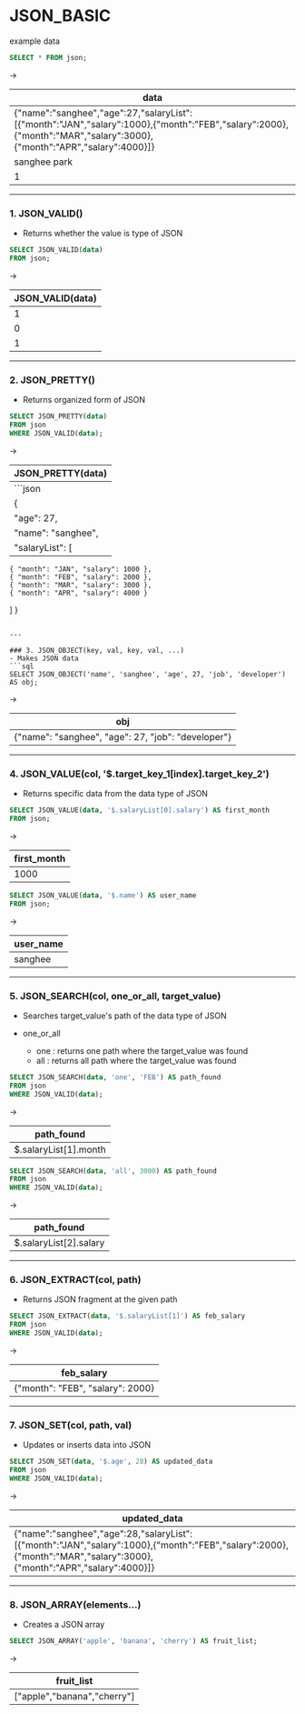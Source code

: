 # JSON_BASIC

example data

```sql
SELECT * FROM json;
```

->

| data                                                                                                                                                                |
| ------------------------------------------------------------------------------------------------------------------------------------------------------------------- |
| {"name":"sanghee","age":27,"salaryList":[{"month":"JAN","salary":1000},{"month":"FEB","salary":2000},{"month":"MAR","salary":3000},{"month":"APR","salary":4000}]} |
| sanghee park                                                                                                                                                        |
| 1                                                                                                                                                                   |

---

### 1. JSON_VALID()

* Returns whether the value is type of JSON

```sql
SELECT JSON_VALID(data)
FROM json;
```

->

| JSON_VALID(data) |
| ----------------- |
| 1                 |
| 0                 |
| 1                 |

---

### 2. JSON_PRETTY()

* Returns organized form of JSON

```sql
SELECT JSON_PRETTY(data)
FROM json
WHERE JSON_VALID(data);
```

->

| JSON_PRETTY(data) |
| ------------------ |
| ```json         |
| {                  |
| "age": 27,         |
| "name": "sanghee", |
| "salaryList": [   |

```
{ "month": "JAN", "salary": 1000 },
{ "month": "FEB", "salary": 2000 },
{ "month": "MAR", "salary": 3000 },
{ "month": "APR", "salary": 4000 }
```

]
}

````|

---

### 3. JSON_OBJECT(key, val, key, val, ...)
- Makes JSON data
```sql
SELECT JSON_OBJECT('name', 'sanghee', 'age', 27, 'job', 'developer') AS obj;
````

->

| obj                                                |
| -------------------------------------------------- |
| {"name": "sanghee", "age": 27, "job": "developer"} |

---

### 4. JSON_VALUE(col, '$.target_key_1[index].target_key_2')

* Returns specific data from the data type of JSON

```sql
SELECT JSON_VALUE(data, '$.salaryList[0].salary') AS first_month
FROM json;
```

->

| first_month |
| ------------ |
| 1000         |

```sql
SELECT JSON_VALUE(data, '$.name') AS user_name
FROM json;
```

->

| user_name |
| ---------- |
| sanghee    |

---

### 5. JSON_SEARCH(col, one_or_all, target_value)

* Searches target_value's path of the data type of JSON
* one_or_all

  * one : returns one path where the target_value was found
  * all : returns all path where the target_value was found

```sql
SELECT JSON_SEARCH(data, 'one', 'FEB') AS path_found
FROM json
WHERE JSON_VALID(data);
```

->

| path_found             |
| ----------------------- |
| $.salaryList[1].month |

```sql
SELECT JSON_SEARCH(data, 'all', 3000) AS path_found
FROM json
WHERE JSON_VALID(data);
```

->

| path_found              |
| ------------------------ |
| $.salaryList[2].salary |

---

### 6. JSON_EXTRACT(col, path)

* Returns JSON fragment at the given path

```sql
SELECT JSON_EXTRACT(data, '$.salaryList[1]') AS feb_salary
FROM json
WHERE JSON_VALID(data);
```

->

| feb_salary                      |
| -------------------------------- |
| {"month": "FEB", "salary": 2000} |

---

### 7. JSON_SET(col, path, val)

* Updates or inserts data into JSON

```sql
SELECT JSON_SET(data, '$.age', 28) AS updated_data
FROM json
WHERE JSON_VALID(data);
```

->

| updated_data                                                                                                                                                       |
| ------------------------------------------------------------------------------------------------------------------------------------------------------------------- |
| {"name":"sanghee","age":28,"salaryList":[{"month":"JAN","salary":1000},{"month":"FEB","salary":2000},{"month":"MAR","salary":3000},{"month":"APR","salary":4000}]} |

---

### 8. JSON_ARRAY(elements...)

* Creates a JSON array

```sql
SELECT JSON_ARRAY('apple', 'banana', 'cherry') AS fruit_list;
```

->

| fruit_list                  |
| ---------------------------- |
| ["apple","banana","cherry"] |
